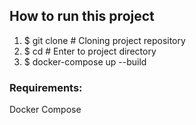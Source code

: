 ## How to run this project

1. $ git clone <Project A>  # Cloning project repository
2. $ cd <Project A> # Enter to project directory
3. $ docker-compose up --build

### Requirements:
Docker Compose
